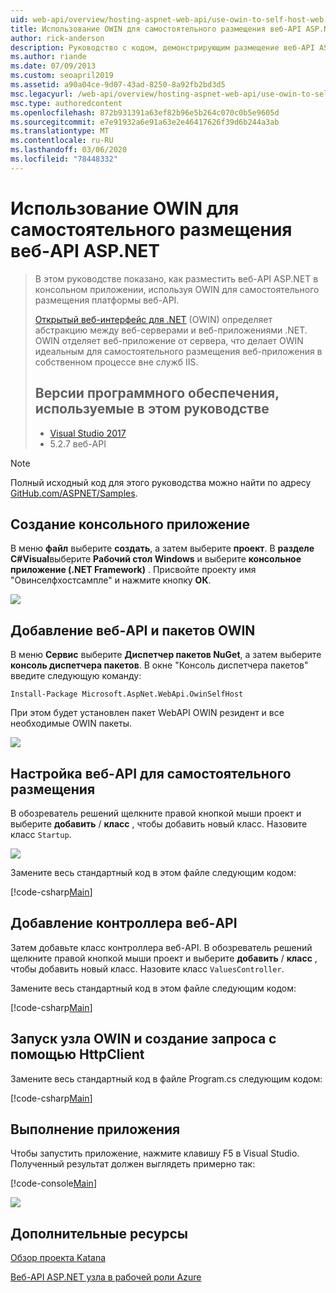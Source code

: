 ```yaml
---
uid: web-api/overview/hosting-aspnet-web-api/use-owin-to-self-host-web-api
title: Использование OWIN для самостоятельного размещения веб-API ASP.NET-ASP.NET 4. x
author: rick-anderson
description: Руководство с кодом, демонстрирующим размещение веб-API ASP.NET в консольном приложении.
ms.author: riande
ms.date: 07/09/2013
ms.custom: seoapril2019
ms.assetid: a90a04ce-9d07-43ad-8250-8a92fb2bd3d5
msc.legacyurl: /web-api/overview/hosting-aspnet-web-api/use-owin-to-self-host-web-api
msc.type: authoredcontent
ms.openlocfilehash: 872b931391a63ef82b96e5b264c070c0b5e9605d
ms.sourcegitcommit: e7e91932a6e91a63e2e46417626f39d6b244a3ab
ms.translationtype: MT
ms.contentlocale: ru-RU
ms.lasthandoff: 03/06/2020
ms.locfileid: "78448332"
---
```

# <a name="use-owin-to-self-host-aspnet-web-api"></a>Использование OWIN для самостоятельного размещения веб-API ASP.NET 

> В этом руководстве показано, как разместить веб-API ASP.NET в консольном приложении, используя OWIN для самостоятельного размещения платформы веб-API.
>
> [Открытый веб-интерфейс для .NET](http://owin.org) (OWIN) определяет абстракцию между веб-серверами и веб-приложениями .NET. OWIN отделяет веб-приложение от сервера, что делает OWIN идеальным для самостоятельного размещения веб-приложения в собственном процессе вне служб IIS.
>
> ## <a name="software-versions-used-in-the-tutorial"></a>Версии программного обеспечения, используемые в этом руководстве
>
>
> - [Visual Studio 2017](https://visualstudio.microsoft.com/downloads/) 
> - 5\.2.7 веб-API

> [!NOTE]
> Полный исходный код для этого руководства можно найти по адресу [GitHub.com/ASPNET/Samples](https://github.com/aspnet/samples/tree/master/samples/aspnet/WebApi/OwinSelfhostSample).

## <a name="create-a-console-application"></a>Создание консольного приложение

В меню **файл** выберите **создать**, а затем выберите **проект**. В **разделе** **C#Visual**выберите **Рабочий стол Windows** и выберите **консольное приложение (.NET Framework)** . Присвойте проекту имя "Овинселфхостсампле" и нажмите кнопку **ОК**.

[![](use-owin-to-self-host-web-api/_static/image7.png)](use-owin-to-self-host-web-api/_static/image7.png)

## <a name="add-the-web-api-and-owin-packages"></a>Добавление веб-API и пакетов OWIN

В меню **Сервис** выберите **Диспетчер пакетов NuGet**, а затем выберите **консоль диспетчера пакетов**. В окне "Консоль диспетчера пакетов" введите следующую команду:

`Install-Package Microsoft.AspNet.WebApi.OwinSelfHost`

При этом будет установлен пакет WebAPI OWIN резидент и все необходимые OWIN пакеты.

[![](use-owin-to-self-host-web-api/_static/image4.png)](use-owin-to-self-host-web-api/_static/image3.png)

## <a name="configure-web-api-for-self-host"></a>Настройка веб-API для самостоятельного размещения

В обозреватель решений щелкните правой кнопкой мыши проект и выберите **добавить** / **класс** , чтобы добавить новый класс. Назовите класс `Startup`.

![](use-owin-to-self-host-web-api/_static/image5.png)

Замените весь стандартный код в этом файле следующим кодом:

[!code-csharp[Main](use-owin-to-self-host-web-api/samples/sample1.cs)]

## <a name="add-a-web-api-controller"></a>Добавление контроллера веб-API

Затем добавьте класс контроллера веб-API. В обозреватель решений щелкните правой кнопкой мыши проект и выберите **добавить** / **класс** , чтобы добавить новый класс. Назовите класс `ValuesController`.

Замените весь стандартный код в этом файле следующим кодом:

[!code-csharp[Main](use-owin-to-self-host-web-api/samples/sample2.cs)]

## <a name="start-the-owin-host-and-make-a-request-with-httpclient"></a>Запуск узла OWIN и создание запроса с помощью HttpClient

Замените весь стандартный код в файле Program.cs следующим кодом:

[!code-csharp[Main](use-owin-to-self-host-web-api/samples/sample3.cs)]

## <a name="run-the-application"></a>Выполнение приложения

Чтобы запустить приложение, нажмите клавишу F5 в Visual Studio. Полученный результат должен выглядеть примерно так:

[!code-console[Main](use-owin-to-self-host-web-api/samples/sample4.cmd)]

![](use-owin-to-self-host-web-api/_static/image6.png)

## <a name="additional-resources"></a>Дополнительные ресурсы

[Обзор проекта Katana](../../../aspnet/overview/owin-and-katana/an-overview-of-project-katana.md)

[Веб-API ASP.NET узла в рабочей роли Azure](host-aspnet-web-api-in-an-azure-worker-role.md)
